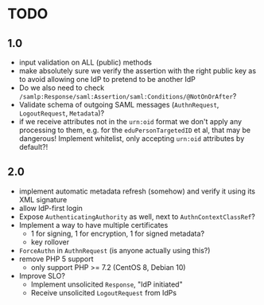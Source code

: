 # TODO
 
## 1.0

- input validation on ALL (public) methods
- make absolutely sure we verify the assertion with the right public key as to
  avoid allowing one IdP to pretend to be another IdP
- Do we also need to check `/samlp:Response/saml:Assertion/saml:Conditions/@NotOnOrAfter`?
- Validate schema of outgoing SAML messages (`AuthnRequest`, `LogoutRequest`, `Metadata`)?
- if we receive attributes not in the `urn:oid` format we don't apply any 
  processing to them, e.g. for the `eduPersonTargetedID` et al, that may be
  dangerous! Implement whitelist, only accepting `urn:oid` attributes by 
  default?!

## 2.0

- implement automatic metadata refresh (somehow) and verify it using its XML
  signature
- allow IdP-first login
- Expose `AuthenticatingAuthority` as well, next to `AuthnContextClassRef`?
- Implement a way to have multiple certificates
  - 1 for signing, 1 for encryption, 1 for signed metadata?
  - key rollover
- `ForceAuthn` in `AuthnRequest` (is anyone actually using this?)
- remove PHP 5 support
  - only support PHP >= 7.2 (CentOS 8, Debian 10)
- Improve SLO?
  - Implement unsolicited `Response`, "IdP initiated"
  - Receive unsolicited `LogoutRequest` from IdPs
